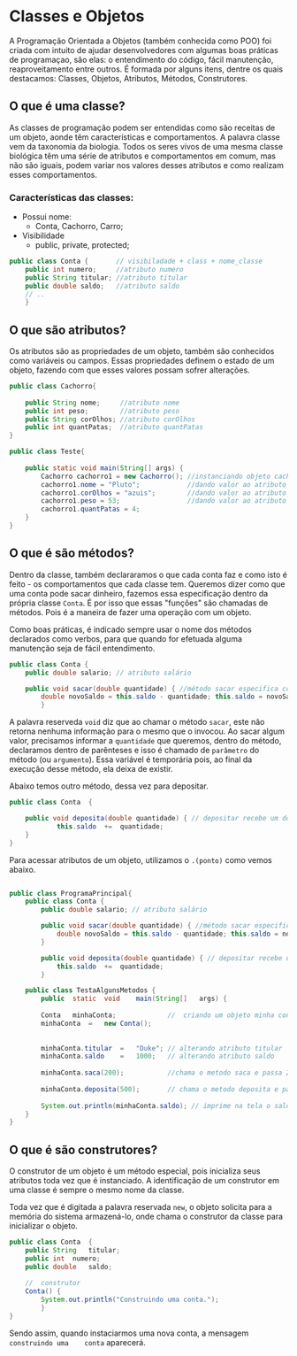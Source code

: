 # Classes e Objetos

A Programação Orientada a Objetos (também conhecida como POO) foi criada com intuito de ajudar desenvolvedores com algumas boas práticas de programaçao, são elas: o entendimento do código, fácil manutenção, reaproveitamento entre outros. É formada por alguns itens, dentre os quais destacamos: Classes, Objetos, Atributos, Métodos, Construtores.

## O que é uma classe?

As classes de programação podem ser entendidas como são receitas de um objeto, aonde têm características e comportamentos.
A palavra classe vem da taxonomia da biologia. Todos os seres vivos de uma mesma classe biológica têm uma série de atributos e comportamentos em comum, mas não são iguais, podem variar nos valores desses atributos e como realizam esses comportamentos.

### Características das classes:

+ Possui nome:
    + Conta, Cachorro, Carro;
+ Visibilidade
    + public, private, protected;

```java
public class Conta {       // visibiladade + class + nome_classe
    public int numero;     //atributo numero
    public String titular; //atributo titular
    public double saldo;   //atributo saldo
    // .. 
    }
``` 

## O que são atributos?

Os atributos são as propriedades de um objeto, também são conhecidos como variáveis ou campos. Essas propriedades definem o estado de um objeto, fazendo com que esses valores possam sofrer alterações.

```java
public class Cachorro{
     
    public String nome;     //atributo nome 
    public int peso;        //atributo peso
    public String corOlhos; //atributo corOlhos
    public int quantPatas;  //atributo quantPatas
}

public class Teste{
 
    public static void main(String[] args) {
        Cachorro cachorro1 = new Cachorro(); //instanciando objeto cachorro1 do tipo Cachorro
        cachorro1.nome = "Pluto";            //dando valor ao atributo nome para cachorro1
        cachorro1.corOlhos = "azuis";        //dando valor ao atributo corolhos para cachorro1
        cachorro1.peso = 53;                 //dando valor ao atributo peso para cachorro1
        cachorro1.quantPatas = 4;
    }
}

```

## O que é são métodos?

Dentro da classe, também declararamos o que cada conta faz e como isto é feito - os comportamentos que cada classe tem.
Queremos dizer como que uma conta pode sacar dinheiro, fazemos essa especificação dentro da própria classe `Conta`. É por isso que essas "funções" são chamadas de métodos. Pois é a maneira de fazer uma operação com um objeto.

Como boas práticas, é indicado sempre usar o nome dos métodos declarados como verbos, para que quando for efetuada alguma manutenção seja de fácil entendimento.

```java
public class Conta { 
    public double salario; // atributo salário 

    public void sacar(double quantidade) { //método sacar especifica como sacamos numa conta
        double novoSaldo = this.saldo - quantidade; this.saldo = novoSaldo; } 
        }
``` 

A palavra reserveda `void` diz que ao chamar o método `sacar`, este não retorna nenhuma informação para o mesmo que o invocou. Ao sacar algum valor, precisamos informar a `quantidade` que queremos, dentro do método, declaramos dentro de parênteses e isso é chamado de `parâmetro` do método (ou `argumento`). Essa variável é temporária pois, ao final da execução desse método, ela deixa de existir.


Abaixo temos outro método, dessa vez para depositar.

```java
public class Conta	{

	public void deposita(double	quantidade) { // depositar recebe um double quantidade como parâmetro
			this.saldo	+=	quantidade;
	}
}
``` 

Para acessar atributos de um objeto, utilizamos o `.(ponto)` como vemos abaixo.

```java

public class ProgramaPrincipal{
    public class Conta { 
        public double salario; // atributo salário 

        public void sacar(double quantidade) { //método sacar especifica como sacamos numa conta
            double novoSaldo = this.saldo - quantidade; this.saldo = novoSaldo; } 
        }

        public void deposita(double	quantidade) { // depositar recebe um double quantidade como parâmetro
			this.saldo	+=	quantidade;
	    }

    public class TestaAlgunsMetodos	{
		public	static	void	main(String[]	args) {
								
		Conta	minhaConta;             //	criando	um objeto minha conta do tipo Conta
		minhaConta	=	new	Conta();
        
    
		minhaConta.titular	=	"Duke"; // alterando atributo titular
        minhaConta.saldo	=	1000;   // alterando atributo saldo
        
        minhaConta.saca(200);           //chama o metodo saca e passa 200 como paramêtro
        
        minhaConta.deposita(500);       // chama o metodo deposita e passa 200 como paramêtro
        
		System.out.println(minhaConta.saldo); // imprime na tela o saldo
    }
}

``` 

## O que é são construtores?

O construtor de um objeto é um método especial, pois inicializa seus atributos toda vez que é instanciado.  A identificação de um construtor em uma classe é sempre o mesmo nome da classe.

Toda vez que é digitada a palavra reservada `new`, o objeto solicita para a memória do sistema armazená-lo, onde chama o construtor da classe para inicializar o objeto.

```java
public class Conta	{
	public String	titular;
	public int	numero;
    public double	saldo;
    
	//	construtor
	Conta()	{
		System.out.println("Construindo	uma	conta.");
		}
}
```

Sendo assim, quando instaciarmos uma nova conta, a mensagem	`construindo uma	conta` aparecerá.

